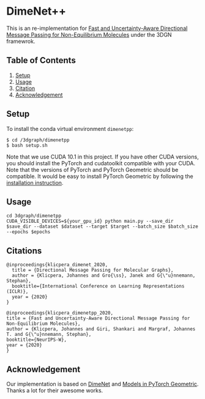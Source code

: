 # DimeNet++

This is an re-implementation for [Fast and Uncertainty-Aware Directional Message Passing for Non-Equilibrium Molecules](https://arxiv.org/abs/2011.14115) under the 3DGN framewrok.

## Table of Contents

1. [Setup](#setup)
1. [Usage](#usage)
1. [Citation](#citation)
1. [Acknowledgement](#acknowledgement)


## Setup

To install the conda virtual environment `dimenetpp`:
```shell script
$ cd /3dgraph/dimenetpp
$ bash setup.sh
```
Note that we use CUDA 10.1 in this project. If you have other CUDA versions, you should install the PyTorch and cudatoolkit compatible with your CUDA. Note that the versions of PyTorch and PyTorch Geometric should be compatible. It would be easy to install PyTorch Geometric by following the [installation instruction](https://pytorch-geometric.readthedocs.io/en/latest/notes/installation.html#).


## Usage
```shell script
cd 3dgraph/dimenetpp
CUDA_VISIBLE_DEVICES=${your_gpu_id} python main.py --save_dir $save_dir --dataset $dataset --target $target --batch_size $batch_size --epochs $epochs 
```
## Citations

```
@inproceedings{klicpera_dimenet_2020,
  title = {Directional Message Passing for Molecular Graphs},
  author = {Klicpera, Johannes and Gro{\ss}, Janek and G{\"u}nnemann, Stephan},
  booktitle={International Conference on Learning Representations (ICLR)},
  year = {2020}
}
```
```
@inproceedings{klicpera_dimenetpp_2020,
title = {Fast and Uncertainty-Aware Directional Message Passing for Non-Equilibrium Molecules},
author = {Klicpera, Johannes and Giri, Shankari and Margraf, Johannes T. and G{\"u}nnemann, Stephan},
booktitle={NeurIPS-W},
year = {2020}
}
```

## Acknowledgement
Our implementation is based on [DimeNet](https://github.com/klicperajo/dimenet) and [Models in PyTorch Geometric](https://github.com/rusty1s/pytorch_geometric/blob/master/torch_geometric/nn/models/dimenet.py). Thanks a lot for their awesome works.